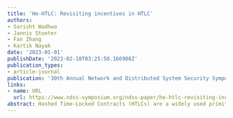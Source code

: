 ```yaml
---
title: 'He-HTLC: Revisiting incentives in HTLC'
authors:
- Sarisht Wadhwa
- Jannis Stoeter
- Fan Zhang
- Kartik Nayak
date: '2023-01-01'
publishDate: '2023-02-10T03:25:50.166908Z'
publication_types:
- article-journal
publication: '30th Annual Network and Distributed System Security Symposium, NDSS'
links:
- name: URL
  url: https://www.ndss-symposium.org/ndss-paper/he-htlc-revisiting-incentives-in-htlc/
abstract: Hashed Time-Locked Contracts (HTLCs) are a widely used primitive in blockchain systems such as payment channels, atomic swaps, etc. Unfortunately, HTLC is incentive-incompatible and is vulnerable to bribery attacks. The state-of-the-art solution is MAD-HTLC (Oakland'21), which proposes an elegant idea that leverages miners' profit-driven nature to defeat bribery attacks. In this paper, we show that MAD-HTLC is still vulnerable as it only considers a somewhat narrow set of passive strategies by miners. Through a family of novel reverse-bribery attacks, we show concrete active strategies that miners can take to break MAD-HTLC and profit at the loss of MAD-HTLC users. For these attacks, we present their implementation and game-theoretical profitability analysis. Based on the learnings from our attacks, we propose a new HTLC realization, He-HTLC (Our specification is lightweight and inert to incentive manipulation attacks. Hence, we call it He-HTLC where He stands for Helium.) that is provably secure against all possible strategic manipulation (passive and active). In addition to being secure in a stronger adversary model, He-HTLC achieves other desirable features such as low and user-adjustable collateral, making it more practical to implement and use the proposed schemes. We implemented He-HTLC on Bitcoin and the transaction cost of He-HTLC is comparative to average Bitcoin transaction fees.
---
```

